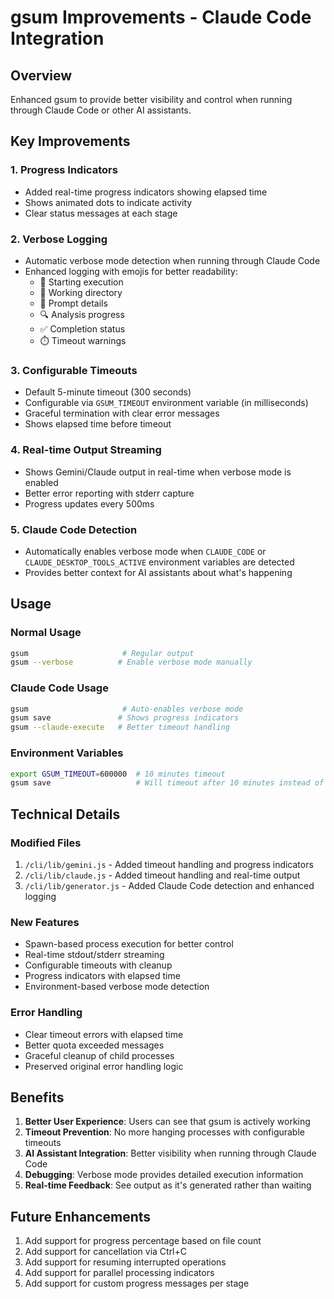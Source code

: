 # gsum Improvements - Claude Code Integration

## Overview
Enhanced gsum to provide better visibility and control when running through Claude Code or other AI assistants.

## Key Improvements

### 1. Progress Indicators
- Added real-time progress indicators showing elapsed time
- Shows animated dots to indicate activity
- Clear status messages at each stage

### 2. Verbose Logging
- Automatic verbose mode detection when running through Claude Code
- Enhanced logging with emojis for better readability:
  - 🚀 Starting execution
  - 📍 Working directory
  - 📝 Prompt details
  - 🔍 Analysis progress
  - ✅ Completion status
  - ⏱️ Timeout warnings

### 3. Configurable Timeouts
- Default 5-minute timeout (300 seconds)
- Configurable via `GSUM_TIMEOUT` environment variable (in milliseconds)
- Graceful termination with clear error messages
- Shows elapsed time before timeout

### 4. Real-time Output Streaming
- Shows Gemini/Claude output in real-time when verbose mode is enabled
- Better error reporting with stderr capture
- Progress updates every 500ms

### 5. Claude Code Detection
- Automatically enables verbose mode when `CLAUDE_CODE` or `CLAUDE_DESKTOP_TOOLS_ACTIVE` environment variables are detected
- Provides better context for AI assistants about what's happening

## Usage

### Normal Usage
```bash
gsum                     # Regular output
gsum --verbose          # Enable verbose mode manually
```

### Claude Code Usage
```bash
gsum                     # Auto-enables verbose mode
gsum save               # Shows progress indicators
gsum --claude-execute   # Better timeout handling
```

### Environment Variables
```bash
export GSUM_TIMEOUT=600000  # 10 minutes timeout
gsum save                   # Will timeout after 10 minutes instead of 5
```

## Technical Details

### Modified Files
1. `/cli/lib/gemini.js` - Added timeout handling and progress indicators
2. `/cli/lib/claude.js` - Added timeout handling and real-time output
3. `/cli/lib/generator.js` - Added Claude Code detection and enhanced logging

### New Features
- Spawn-based process execution for better control
- Real-time stdout/stderr streaming
- Configurable timeouts with cleanup
- Progress indicators with elapsed time
- Environment-based verbose mode detection

### Error Handling
- Clear timeout errors with elapsed time
- Better quota exceeded messages
- Graceful cleanup of child processes
- Preserved original error handling logic

## Benefits

1. **Better User Experience**: Users can see that gsum is actively working
2. **Timeout Prevention**: No more hanging processes with configurable timeouts
3. **AI Assistant Integration**: Better visibility when running through Claude Code
4. **Debugging**: Verbose mode provides detailed execution information
5. **Real-time Feedback**: See output as it's generated rather than waiting

## Future Enhancements

1. Add support for progress percentage based on file count
2. Add support for cancellation via Ctrl+C
3. Add support for resuming interrupted operations
4. Add support for parallel processing indicators
5. Add support for custom progress messages per stage